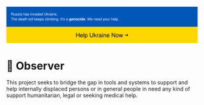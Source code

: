 [![Stand With Ukraine](https://raw.githubusercontent.com/vshymanskyy/StandWithUkraine/main/banner2-direct.svg)](https://stand-with-ukraine.pp.ua)

# 🎩 Observer

This project seeks to bridge the gap in tools and systems to support and help internally displaced persons
or in general people in need any kind of support humanitarian, legal or seeking medical help.
